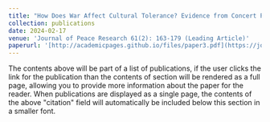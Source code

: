 ```yaml
---
title: "How Does War Affect Cultural Tolerance? Evidence from Concert Programs, 1900--60"
collection: publications
date: 2024-02-17
venue: 'Journal of Peace Research 61(2): 163-179 (Leading Article)'
paperurl: '[http://academicpages.github.io/files/paper3.pdf](https://journals.sagepub.com/doi/10.1177/00223433221123362)'
---
```


The contents above will be part of a list of publications, if the user clicks the link for the publication than the contents of section will be rendered as a full page, allowing you to provide more information about the paper for the reader. When publications are displayed as a single page, the contents of the above "citation" field will automatically be included below this section in a smaller font.
